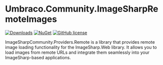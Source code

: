 # Umbraco.Community.ImageSharpRemoteImages

[![Downloads](https://img.shields.io/nuget/dt/Umbraco.Community.Umbraco.Community.ImageSharpRemoteImages?color=cc9900)](https://www.nuget.org/packages/Umbraco.Community.Umbraco.Community.ImageSharpRemoteImages/)
[![NuGet](https://img.shields.io/nuget/vpre/Umbraco.Community.Umbraco.Community.ImageSharpRemoteImages?color=0273B3)](https://www.nuget.org/packages/Umbraco.Community.Umbraco.Community.ImageSharpRemoteImages)
[![GitHub license](https://img.shields.io/github/license/skttl/ImageSharpCommunity.Providers.Remote?color=8AB803)](https://github.com/skttl/ImageSharpCommunity.Providers.Remote/blob/main/LICENSE)

ImageSharpCommunity.Providers.Remote is a library that provides remote image loading functionality for the ImageSharp.Web library. It allows you to load images from remote URLs and integrate them seamlessly into your ImageSharp-based applications.